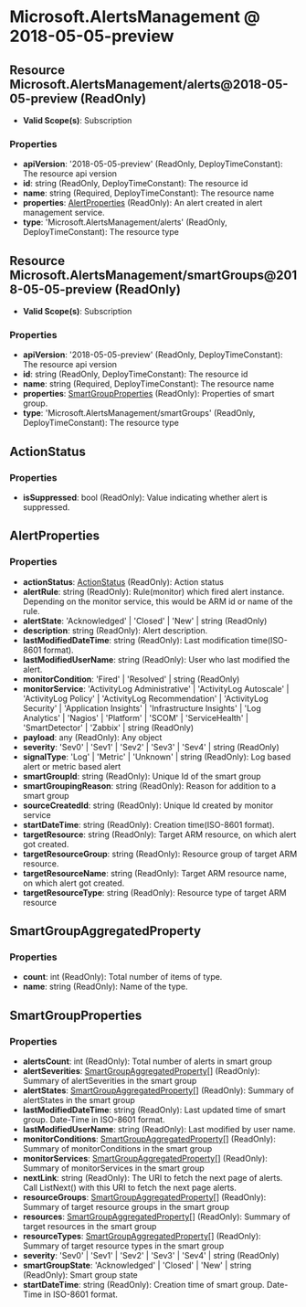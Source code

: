 # Microsoft.AlertsManagement @ 2018-05-05-preview

## Resource Microsoft.AlertsManagement/alerts@2018-05-05-preview (ReadOnly)
* **Valid Scope(s)**: Subscription
### Properties
* **apiVersion**: '2018-05-05-preview' (ReadOnly, DeployTimeConstant): The resource api version
* **id**: string (ReadOnly, DeployTimeConstant): The resource id
* **name**: string (Required, DeployTimeConstant): The resource name
* **properties**: [AlertProperties](#alertproperties) (ReadOnly): An alert created in alert management service.
* **type**: 'Microsoft.AlertsManagement/alerts' (ReadOnly, DeployTimeConstant): The resource type

## Resource Microsoft.AlertsManagement/smartGroups@2018-05-05-preview (ReadOnly)
* **Valid Scope(s)**: Subscription
### Properties
* **apiVersion**: '2018-05-05-preview' (ReadOnly, DeployTimeConstant): The resource api version
* **id**: string (ReadOnly, DeployTimeConstant): The resource id
* **name**: string (Required, DeployTimeConstant): The resource name
* **properties**: [SmartGroupProperties](#smartgroupproperties) (ReadOnly): Properties of smart group.
* **type**: 'Microsoft.AlertsManagement/smartGroups' (ReadOnly, DeployTimeConstant): The resource type

## ActionStatus
### Properties
* **isSuppressed**: bool (ReadOnly): Value indicating whether alert is suppressed.

## AlertProperties
### Properties
* **actionStatus**: [ActionStatus](#actionstatus) (ReadOnly): Action status
* **alertRule**: string (ReadOnly): Rule(monitor) which fired alert instance. Depending on the monitor service,  this would be ARM id or name of the rule.
* **alertState**: 'Acknowledged' | 'Closed' | 'New' | string (ReadOnly)
* **description**: string (ReadOnly): Alert description.
* **lastModifiedDateTime**: string (ReadOnly): Last modification time(ISO-8601 format).
* **lastModifiedUserName**: string (ReadOnly): User who last modified the alert.
* **monitorCondition**: 'Fired' | 'Resolved' | string (ReadOnly)
* **monitorService**: 'ActivityLog Administrative' | 'ActivityLog Autoscale' | 'ActivityLog Policy' | 'ActivityLog Recommendation' | 'ActivityLog Security' | 'Application Insights' | 'Infrastructure Insights' | 'Log Analytics' | 'Nagios' | 'Platform' | 'SCOM' | 'ServiceHealth' | 'SmartDetector' | 'Zabbix' | string (ReadOnly)
* **payload**: any (ReadOnly): Any object
* **severity**: 'Sev0' | 'Sev1' | 'Sev2' | 'Sev3' | 'Sev4' | string (ReadOnly)
* **signalType**: 'Log' | 'Metric' | 'Unknown' | string (ReadOnly): Log based alert or metric based alert
* **smartGroupId**: string (ReadOnly): Unique Id of the smart group
* **smartGroupingReason**: string (ReadOnly): Reason for addition to a smart group
* **sourceCreatedId**: string (ReadOnly): Unique Id created by monitor service
* **startDateTime**: string (ReadOnly): Creation time(ISO-8601 format).
* **targetResource**: string (ReadOnly): Target ARM resource, on which alert got created.
* **targetResourceGroup**: string (ReadOnly): Resource group of target ARM resource.
* **targetResourceName**: string (ReadOnly): Target ARM resource name, on which alert got created.
* **targetResourceType**: string (ReadOnly): Resource type of target ARM resource

## SmartGroupAggregatedProperty
### Properties
* **count**: int (ReadOnly): Total number of items of type.
* **name**: string (ReadOnly): Name of the type.

## SmartGroupProperties
### Properties
* **alertsCount**: int (ReadOnly): Total number of alerts in smart group
* **alertSeverities**: [SmartGroupAggregatedProperty](#smartgroupaggregatedproperty)[] (ReadOnly): Summary of alertSeverities in the smart group
* **alertStates**: [SmartGroupAggregatedProperty](#smartgroupaggregatedproperty)[] (ReadOnly): Summary of alertStates in the smart group
* **lastModifiedDateTime**: string (ReadOnly): Last updated time of smart group. Date-Time in ISO-8601 format.
* **lastModifiedUserName**: string (ReadOnly): Last modified by user name.
* **monitorConditions**: [SmartGroupAggregatedProperty](#smartgroupaggregatedproperty)[] (ReadOnly): Summary of monitorConditions in the smart group
* **monitorServices**: [SmartGroupAggregatedProperty](#smartgroupaggregatedproperty)[] (ReadOnly): Summary of monitorServices in the smart group
* **nextLink**: string (ReadOnly): The URI to fetch the next page of alerts. Call ListNext() with this URI to fetch the next page alerts.
* **resourceGroups**: [SmartGroupAggregatedProperty](#smartgroupaggregatedproperty)[] (ReadOnly): Summary of target resource groups in the smart group
* **resources**: [SmartGroupAggregatedProperty](#smartgroupaggregatedproperty)[] (ReadOnly): Summary of target resources in the smart group
* **resourceTypes**: [SmartGroupAggregatedProperty](#smartgroupaggregatedproperty)[] (ReadOnly): Summary of target resource types in the smart group
* **severity**: 'Sev0' | 'Sev1' | 'Sev2' | 'Sev3' | 'Sev4' | string (ReadOnly)
* **smartGroupState**: 'Acknowledged' | 'Closed' | 'New' | string (ReadOnly): Smart group state
* **startDateTime**: string (ReadOnly): Creation time of smart group. Date-Time in ISO-8601 format.

